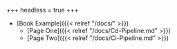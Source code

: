 +++
headless = true
+++

- [Book Example]({{< relref "/docs/" >}})
  - [Page One]({{< relref "/docs/Cd-Pipeline.md" >}})
  - [Page Two]({{< relref "/docs/Ci-Pipeline.md" >}})
